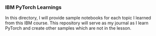 ### IBM PyTorch Learnings
In this directory, I will provide sample notebooks for each topic I learned from this IBM course. 
This repository will serve as my journal as I learn PyTorch and create other samples which are not in the lesson.
